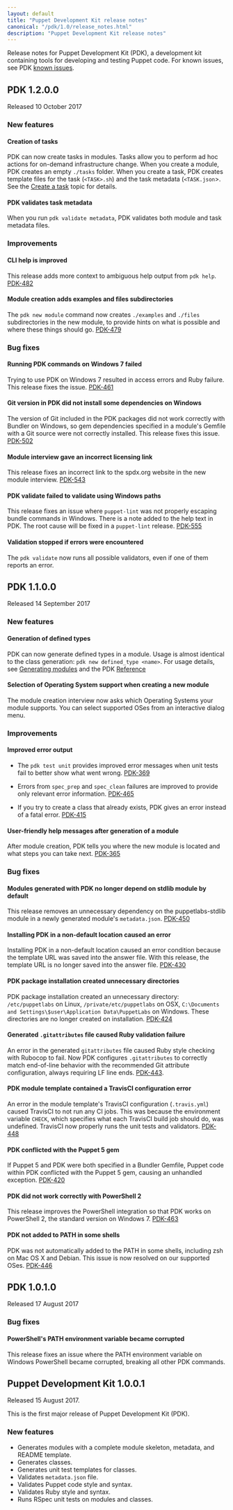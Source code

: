 ```yaml
---
layout: default
title: "Puppet Development Kit release notes"
canonical: "/pdk/1.0/release_notes.html"
description: "Puppet Development Kit release notes"
---
```


Release notes for Puppet Development Kit (PDK), a development kit containing tools for developing and testing Puppet code. For known issues, see PDK [known issues](./known_issues.html).

## PDK 1.2.0.0

Released 10 October 2017

### New features

#### Creation of tasks

PDK can now create tasks in modules. Tasks allow you to perform ad hoc actions for on-demand infrastructure change. When you create a module, PDK creates an empty `./tasks` folder. When you create a task, PDK creates template files for the task (`<TASK>.sh`) and the task metadata (`<TASK.json`>. See the [Create a task](./pdk_creating_modules.html#create-a-task) topic for details.

#### PDK validates task metadata

When you run `pdk validate metadata`, PDK validates both module and task metadata files.

### Improvements

#### CLI help is improved

This release adds more context to ambiguous help output from `pdk help`. [PDK-482](https://tickets.puppetlabs.com/browse/PDK-482)

#### Module creation adds examples and files subdirectories

The `pdk new module` command now creates `./examples` and `./files` subdirectories in the new module, to provide hints on what is possible and where these things should go. [PDK-479](https://tickets.puppetlabs.com/browse/PDK-479)

### Bug fixes

#### Running PDK commands on Windows 7 failed

Trying to use PDK on Windows 7 resulted in access errors and Ruby failure. This release fixes the issue. [PDK-461](https://tickets.puppetlabs.com/browse/PDK-461)

#### Git version in PDK did not install some dependencies on Windows

The version of Git included in the PDK packages did not work correctly with Bundler on Windows, so gem dependencies specified in a module's Gemfile with a Git source were not correctly installed. This release fixes this issue. [PDK-502](https://tickets.puppetlabs.com/browse/PDK-502)

#### Module interview gave an incorrect licensing link

This release fixes an incorrect link to the spdx.org website in the new module interview. [PDK-543](https://tickets.puppetlabs.com/browse/PDK-543)

#### PDK validate failed to validate using Windows paths

This release fixes an issue where `puppet-lint` was not properly escaping bundle commands in Windows. There is a note added to the help text in PDK. The root cause will be fixed in a `puppet-lint` release. [PDK-555](https://tickets.puppetlabs.com/browse/PDK-555)

#### Validation stopped if errors were encountered

The `pdk validate` now runs all possible validators, even if one of them reports an error.


## PDK 1.1.0.0

Released 14 September 2017

### New features

#### Generation of defined types

PDK can now generate defined types in a module. Usage is almost identical to the class generation: `pdk new defined_type <name>`. For usage details, see [Generating modules](./pdk_generating_modules.html) and the PDK [Reference](./pdk_reference.html)

#### Selection of Operating System support when creating a new module

The module creation interview now asks which Operating Systems your module supports. You can select supported OSes from an interactive dialog menu.

### Improvements

#### Improved error output

* The `pdk test unit` provides improved error messages when unit tests fail to better show what went wrong. [PDK-369](https://tickets.puppetlabs.com/browse/PDK-369)

* Errors from `spec_prep` and `spec_clean` failures are improved to provide only relevant error information. [PDK-465](https://tickets.puppetlabs.com/browse/PDK-465)

* If you try to create a class that already exists, PDK gives an error instead of a fatal error. [PDK-415](https://tickets.puppetlabs.com/browse/PDK-415)

#### User-friendly help messages after generation of a module

After module creation, PDK tells you where the new module is located and what steps you can take next. [PDK-365](https://tickets.puppetlabs.com/browse/PDK-365)

### Bug fixes

#### Modules generated with PDK no longer depend on stdlib module by default

This release removes an unnecessary dependency on the puppetlabs-stdlib module in a newly generated module's `metadata.json`. [PDK-450](https://tickets.puppetlabs.com/browse/PDK-450)

#### Installing PDK in a non-default location caused an error

Installing PDK in a non-default location caused an error condition because the template URL was saved into the answer file. With this release, the template URL is no longer saved into the answer file. [PDK-430](https://tickets.puppetlabs.com/browse/PDK-430)

#### PDK package installation created unnecessary directories

PDK package installation created an unnecessary directory: `/etc/puppetlabs` on Linux, `/private/etc/puppetlabs` on OSX, `C:\Documents and Settings\$user\Application Data\PuppetLabs` on Windows. These directories are no longer created on installation. [PDK-424](https://tickets.puppetlabs.com/browse/PDK-424)

#### Generated `.gitattributes` file caused Ruby validation failure

An error in the generated `gitattributes` file caused Ruby style checking with Rubocop to fail. Now PDK configures `.gitattributes` to correctly match end-of-line behavior with the recommended Git attribute configuration, always requiring LF line ends. [PDK-443](https://tickets.puppetlabs.com/browse/PDK-443).

#### PDK module template contained a TravisCI configuration error

An error in the module template's TravisCI configuration (`.travis.yml`) caused TravisCI to not run any CI jobs. This was because the environment variable `CHECK`, which specifies what each TravisCI build job should do, was undefined. TravisCI now properly runs the unit tests and validators. [PDK-448](https://tickets.puppetlabs.com/browse/PDK-448)

#### PDK conflicted with the Puppet 5 gem

If Puppet 5 and PDK were both specified in a Bundler Gemfile, Puppet code within PDK conflicted with the Puppet 5 gem, causing an unhandled exception. [PDK-420](https://tickets.puppetlabs.com/browse/PDK-420)

#### PDK did not work correctly with PowerShell 2

This release improves the PowerShell integration so that PDK works on PowerShell 2, the standard version on Windows 7. [PDK-463](https://tickets.puppetlabs.com/browse/PDK-463)

#### PDK not added to PATH in some shells

PDK was not automatically added to the PATH in some shells, including zsh on Mac OS X and Debian. This issue is now resolved on our supported OSes. [PDK-446](https://tickets.puppetlabs.com/browse/PDK-446)

## PDK 1.0.1.0

Released 17 August 2017

### Bug fixes

#### PowerShell's PATH environment variable became corrupted

This release fixes an issue where the PATH environment variable on Windows PowerShell became corrupted, breaking all other PDK commands.

## Puppet Development Kit 1.0.0.1

Released 15 August 2017.

This is the first major release of Puppet Development Kit (PDK).

### New features

* Generates modules with a complete module skeleton, metadata, and README template.
* Generates classes.
* Generates unit test templates for classes.
* Validates `metadata.json` file.
* Validates Puppet code style and syntax.
* Validates Ruby style and syntax.
* Runs RSpec unit tests on modules and classes.